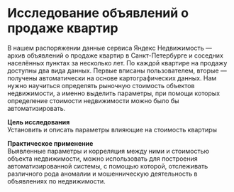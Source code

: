 # Исследование объявлений о продаже квартир

В нашем распоряжении данные сервиса Яндекc Недвижимость — архив объявлений о продаже квартир в Санкт-Петербурге и соседних населённых пунктах за несколько лет. По каждой квартире на продажу доступны два вида данных. Первые вписаны пользователем, вторые — получены автоматически на основе картографических данных. Нам нужно научиться определять рыночную стоимость объектов недвижимости, а именно выделить параметры, при помощи которых определение стоимости недвижимости можно было бы автоматизировать.

**Цель исследования**<br>
Установить и описать параметры влияющие на стоимость квартиры

**Практическое применение**<br>
Выявленные параметры и корреляция между ними и стоимостью объекта недвижимости, можно использовать для построения автоматизированной системы, с помощью которой, отслеживать различного рода аномалии и мошенническую деятельность в объявлениях по недвижимости.
